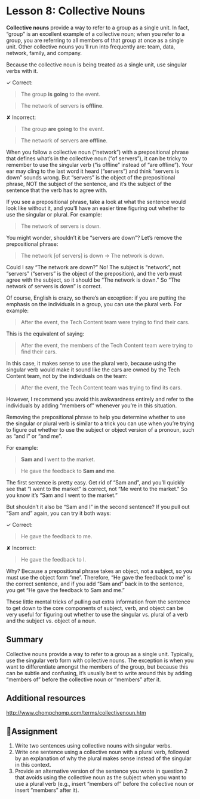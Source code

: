 # Lesson 8: Collective Nouns

**Collective nouns** provide a way to refer to a group as a single unit. In fact, “group” is an excellent example of a collective noun; when you refer to a group, you are referring to all members of that group at once as a single unit. Other collective nouns you’ll run into frequently are: team, data, network, family, and company.

Because the collective noun is being treated as a single unit, use singular verbs with it. 

✓ Correct:

> The group **is going** to the event.

> The network of servers **is offline**.

✘ Incorrect:

> The group **are going** to the event.

> The network of servers **are offline**.

When you follow a collective noun (“network”) with a prepositional phrase that defines what’s in the collective noun (“of servers”), it can be tricky to remember to use the singular verb (“is offline” instead of “are offline”). Your ear may cling to the last word it heard (“servers”) and think “servers is down” sounds wrong. But “servers” is the object of the prepositional phrase, NOT the subject of the sentence, and it’s the subject of the sentence that the verb has to agree with.

If you see a prepositional phrase, take a look at what the sentence would look like without it, and you’ll have an easier time figuring out whether to use the singular or plural. For example:

> The network of servers is down.

You might wonder, shouldn’t it be “servers are down”? Let’s remove the prepositional phrase:

> The network [of servers] is down -> The network is down.

Could I say “The network are down?” No! The subject is “network”, not “servers” (“servers” is the object of the preposition), and the verb must agree with the subject, so it should be “The network is down.” So “The network of servers is down” is correct.

Of course, English is crazy, so there’s an exception: if you are putting the emphasis on the individuals in a group, you can use the plural verb. For example:

> After the event, the Tech Content team were trying to find their cars.

This is the equivalent of saying:

> After the event, the members of the Tech Content team were trying to find their cars.

In this case, it makes sense to use the plural verb, because using the singular verb would make it sound like the cars are owned by the Tech Content team, not by the individuals on the team:

> After the event, the Tech Content team was trying to find its cars.

However, I recommend you avoid this awkwardness entirely and refer to the individuals by adding “members of” whenever you’re in this situation.  

Removing the prepositional phrase to help you determine whether to use the singular or plural verb is similar to a trick you can use when you’re trying to figure out whether to use the subject or object version of a pronoun, such as “and I” or “and me”.

For example:

> **Sam and I** went to the market.

> He gave the feedback to **Sam and me**.

The first sentence is pretty easy. Get rid of “Sam and”, and you’ll quickly see that “I went to the market” is correct, not “Me went to the market.” So you know it’s “Sam and I went to the market.”

But shouldn’t it also be “Sam and I” in the second sentence? If you pull out “Sam and” again, you can try it both ways:

✓ Correct:

> He gave the feedback to me. 

✘ Incorrect:

> He gave the feedback to I. 

Why? Because a prepositional phrase takes an object, not a subject, so you must use the object form “me”. Therefore, “He gave the feedback to me” is the correct sentence, and if you add “Sam and” back in to the sentence, you get “He gave the feedback to Sam and me.”

These little mental tricks of pulling out extra information from the sentence to get down to the core components of subject, verb, and object can be very useful for figuring out whether to use the singular vs. plural of a verb and the subject vs. object of a noun.
## Summary
Collective nouns provide a way to refer to a group as a single unit. Typically, use the singular verb form with collective nouns. The exception is when you want to differentiate amongst the members of the group, but because this can be subtle and confusing, it’s usually best to write around this by adding “members of” before the collective noun or “members” after it. 
## Additional resources
http://www.chompchomp.com/terms/collectivenoun.htm
## 📘Assignment
1. Write two sentences using collective nouns with singular verbs.
1. Write one sentence using a collective noun with a plural verb, followed by an explanation of why the plural makes sense instead of the singular in this context.
1. Provide an alternative version of the sentence you wrote in question 2 that avoids using the collective noun as the subject when you want to use a plural verb (e.g., insert “members of” before the collective noun or insert “members” after it).
